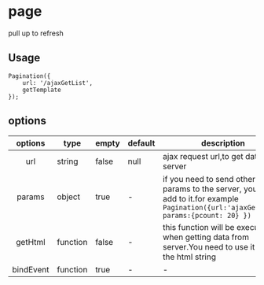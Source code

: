 # page
pull up to refresh

## Usage

```
Pagination({
    url: '/ajaxGetList',
    getTemplate
});
```

## options

|options|type|empty|default|description|
|:-----:|----|-----|-------|-----------|
|url|string|false|null|ajax request url,to get data from server|
params|object|true|-|if you need to send other params to the server, you can add to it.for example   ```Pagination({url:'ajaxGetList', params:{pcount: 20} })```|
getHtml|function|false|-|this function will be executed when getting data from server.You need to use it to get the html string|
bindEvent|function|true|-|-|
